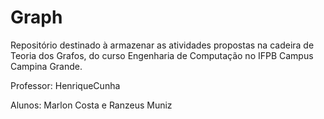 # Graph
Repositório destinado à armazenar as atividades propostas na cadeira de Teoria dos Grafos, do curso Engenharia de Computação no IFPB Campus Campina Grande.

Professor: HenriqueCunha

Alunos: Marlon Costa e Ranzeus Muniz
